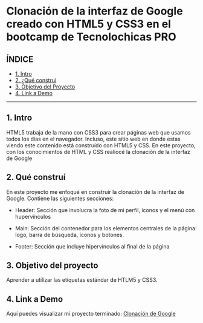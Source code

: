 # Clonación de la interfaz de Google creado con HTML5 y CSS3 en el bootcamp de Tecnolochicas PRO


## **ÍNDICE**

* [1. Intro](https://github.com/061291marshall/Conacion_Google/blob/main/README.md#1-intro)
* [2. ¿Qué construí](https://github.com/061291marshall/Conacion_Google/blob/main/README.md#2-qu%C3%A9-constru%C3%AD)
* [3. Objetivo del Proyecto](https://github.com/061291marshall/Conacion_Google/blob/main/README.md#3-objetivo-del-proyecto)
* [4. Link a Demo](https://github.com/061291marshall/Conacion_Google/blob/main/README.md#4-link-a-demo)
****


## 1. Intro
HTML5 trabaja de la mano con CSS3 para crear páginas web que usamos todos los días en el navegador. Incluso, este sitio web en donde estas viendo este contenido está construído con HTML5 y CSS. En este proyecto, con los conocimientos de HTML y CSS realiocé la clonación de la interfaz de Google

## 2. Qué construí
En este proyecto me enfoqué en construir la clonación de la interfaz de Google. Contiene las siguientes secciones: 

* Header: Sección que involucra la foto de mi perfil, íconos y el menú con hupervínculos 

* Main: Sección del contenedor para los elementos centrales de la página: logo, barra de búsqueda, íconos y botones. 

* Footer: Sección que incluye hipervínculos al final de la página 

## 3. Objetivo del proyecto
Aprender a utilizar las etiquetas estándar de HTLM5 y CSS3. 

## 4. Link a Demo
Aquí puedes visualizar mi proyecto terminado: [Clonación de Google](#)



